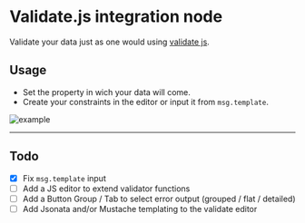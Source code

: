 # Validate.js integration node

Validate your data just as one would using [validate js](https://validatejs.org).


## Usage

- Set the property in wich your data will come.
- Create your constraints in the editor or input it from `msg.template`.
  
![example](https://i.ibb.co/Y897z1Y/a.png)

---------------

## Todo
  - [X] Fix `msg.template` input
  - [ ] Add a JS editor to extend validator functions
  - [ ] Add a Button Group / Tab to select error output (grouped / flat / detailed)
  - [ ] Add Jsonata and/or Mustache templating to the validate editor